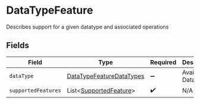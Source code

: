 # DataTypeFeature

Describes support for a given datatype and associated operations


## Fields

| Field                                                                       | Type                                                                        | Required                                                                    | Description                                                                 | Example                                                                     |
| --------------------------------------------------------------------------- | --------------------------------------------------------------------------- | --------------------------------------------------------------------------- | --------------------------------------------------------------------------- | --------------------------------------------------------------------------- |
| `dataType`                                                                  | [DataTypeFeatureDataTypes](../../models/shared/DataTypeFeatureDataTypes.md) | :heavy_minus_sign:                                                          | Available Data types                                                        | invoices                                                                    |
| `supportedFeatures`                                                         | List<[SupportedFeature](../../models/shared/SupportedFeature.md)>           | :heavy_check_mark:                                                          | N/A                                                                         |                                                                             |
